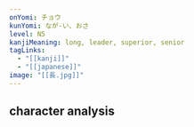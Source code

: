 ```yaml
---
onYomi: チョウ
kunYomi: なが-い、おさ
level: N5
kanjiMeaning: long, leader, superior, senior
tagLinks:
  - "[[kanji]]"
  - "[[japanese]]"
image: "[[長.jpg]]"
---
```

## character analysis